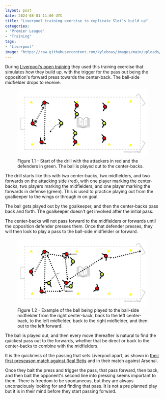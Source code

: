 ```yaml
---
layout: post
date: 2024-08-01 11:00 UTC
title: "Liverpool training exercise to replicate Slot's build up"
categories:
- "Premier League"
- "Training"
tags:
- "Liverpool"
image: "https://raw.githubusercontent.com/kyleboas/images/main/uploads/2024/08/01/Image-01Aug2024_00:37:11.png"
---
```


During [Liverpool's open training](https://www.youtube.com/live/E4O1lF-57Wc?si=hjD7KUm0OGKuxlIx) they used this training exercise that simulates how they build up, with the trigger for the pass out being the opposition's forward press towards the center-back. The ball-side midfielder drops to receive.

<!---more--->

<figure>
    <img src="https://raw.githubusercontent.com/kyleboas/images/main/uploads/2024/08/01/Image-01Aug2024_00:37:13.png">
    <figcaption>Figure 1.1 - Start of the drill with the attackers in red and the defenders in green. The ball is played out to the center-backs.</figcaption>
</figure>

The drill starts like this with two center-backs, two midfielders, and two forwards on the attacking side (red), with one player marking the center-backs, two players marking the midfielders, and one player marking the forwards in defense (green). This is used to practice playing out from the goalkeeper to the wings or through in on goal.

The ball gets played out by the goalkeeper, and then the center-backs pass back and forth. The goalkeeper doesn't get involved after the initial pass. 

The center-backs will not pass forward to the midfielders or forwards until the opposition defender presses them. Once that defender presses, they will then look to play a pass to the ball-side midfielder or forward. 

<figure>
    <img src="https://raw.githubusercontent.com/kyleboas/images/main/uploads/2024/08/01/Image-01Aug2024_00:37:11.png">
    <figcaption>Figure 1.2 - Example of the ball being played to the ball-side midfielder from the right center-back, back to the left center-back, to the left midfielder, back to the right midfielder, and then out to the left forward.</figcaption>
</figure>

The ball is played out, and then every move thereafter is natural to find the quickest pass out to the forwards, whether that be direct or back to the center-backs to combine with the midfielders. 

It is the quickness of the passing that sets Liverpool apart, as shown in [their first preseason match against Real Betis](https://tacticsjournal.com/2024/07/27/arne-slot-shows-signs-of-balancing-liverpools-buildup/) and in their match against Arsenal.

Once they bait the press and trigger the pass, that pass forward, then back, and then bait the opponent's second line into pressing seems important to them. There is freedom to be spontaneous, but they are always unconsciously looking for and finding that pass. It is not a pre planned play but it is in their mind before they start passing forward.